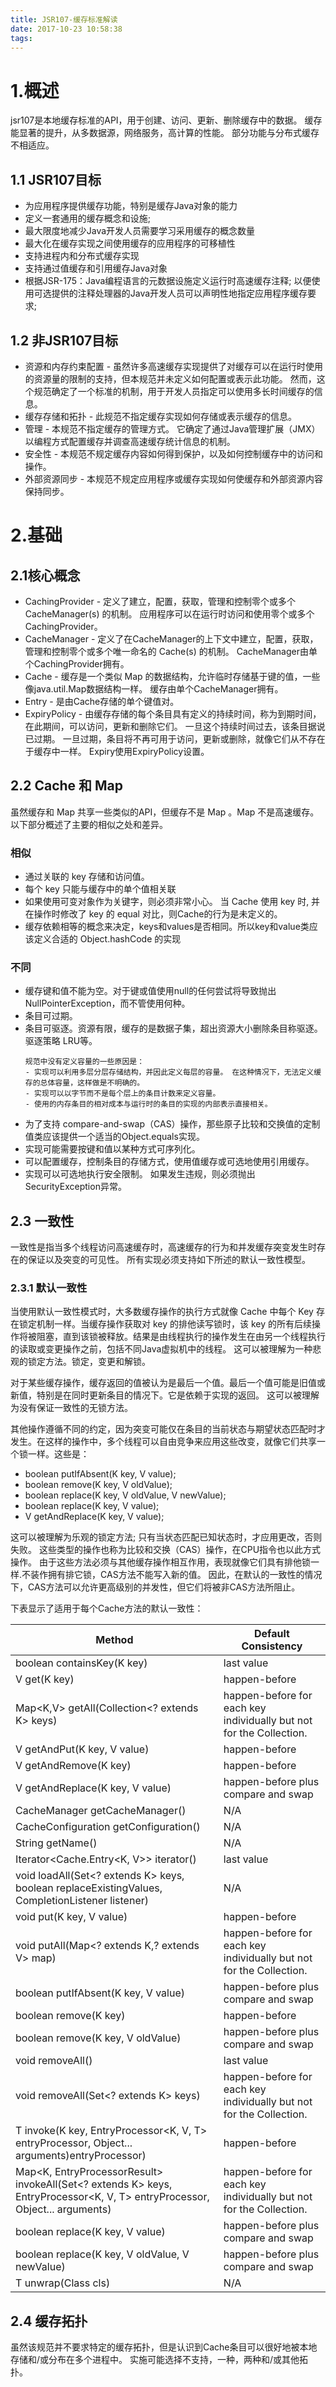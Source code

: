 ```yaml
---
title: JSR107-缓存标准解读
date: 2017-10-23 10:58:38
tags:
---
```

# 1.概述
jsr107是本地缓存标准的API，用于创建、访问、更新、删除缓存中的数据。
缓存能显著的提升，从多数据源，网络服务，高计算的性能。
部分功能与分布式缓存不相适应。
    
## 1.1 JSR107目标
* 为应用程序提供缓存功能，特别是缓存Java对象的能力
* 定义一套通用的缓存概念和设施;
* 最大限度地减少Java开发人员需要学习采用缓存的概念数量
* 最大化在缓存实现之间使用缓存的应用程序的可移植性
* 支持进程内和分布式缓存实现
* 支持通过值缓存和引用缓存Java对象
* 根据JSR-175：Java编程语言的元数据设施定义运行时高速缓存注释; 以便使用可选提供的注释处理器的Java开发人员可以声明性地指定应用程序缓存要求;

## 1.2 非JSR107目标
* 资源和内存约束配置 - 虽然许多高速缓存实现提供了对缓存可以在运行时使用的资源量的限制的支持，但本规范并未定义如何配置或表示此功能。 然而，这个规范确定了一个标准的机制，用于开发人员指定可以使用多长时间缓存的信息。
* 缓存存储和拓扑 - 此规范不指定缓存实现如何存储或表示缓存的信息。
* 管理 - 本规范不指定缓存的管理方式。 它确定了通过Java管理扩展（JMX）以编程方式配置缓存并调查高速缓存统计信息的机制。
* 安全性 - 本规范不规定缓存内容如何得到保护，以及如何控制缓存中的访问和操作。
* 外部资源同步 - 本规范不规定应用程序或缓存实现如何使缓存和外部资源内容保持同步。

# 2.基础
## 2.1核心概念
* CachingProvider - 定义了建立，配置，获取，管理和控制零个或多个 CacheManager(s) 的机制。 应用程序可以在运行时访问和使用零个或多个CachingProvider。
* CacheManager - 定义了在CacheManager的上下文中建立，配置，获取，管理和控制零个或多个唯一命名的 Cache(s) 的机制。 CacheManager由单个CachingProvider拥有。
* Cache - 缓存是一个类似 Map 的数据结构，允许临时存储基于键的值，一些像java.util.Map数据结构一样。 缓存由单个CacheManager拥有。
* Entry - 是由Cache存储的单个键值对。
* ExpiryPolicy - 由缓存存储的每个条目具有定义的持续时间，称为到期时间，在此期间，可以访问，更新和删除它们。 一旦这个持续时间过去，该条目据说已过期。 一旦过期，条目将不再可用于访问，更新或删除，就像它们从不存在于缓存中一样。 Expiry使用ExpiryPolicy设置。

## 2.2 Cache 和 Map
虽然缓存和 Map 共享一些类似的API，但缓存不是 Map 。Map 不是高速缓存。 以下部分概述了主要的相似之处和差异。

### 相似
* 通过关联的 key 存储和访问值。
* 每个 key 只能与缓存中的单个值相关联
* 如果使用可变对象作为关键字，则必须非常小心。 当 Cache 使用 key 时, 并在操作时修改了 key 的 equal 对比，则Cache的行为是未定义的。
* 缓存依赖相等的概念来决定，keys和values是否相同。所以key和value类应该定义合适的 Object.hashCode 的实现

### 不同
* 缓存键和值不能为空。对于键或值使用null的任何尝试将导致抛出NullPointerException，而不管使用何种。
* 条目可过期。
* 条目可驱逐。资源有限，缓存的是数据子集，超出资源大小删除条目称驱逐。驱逐策略 LRU等。
    ```
    规范中没有定义容量的一些原因是：
    - 实现可以利用多层分层存储结构，并因此定义每层的容量。 在这种情况下，无法定义缓存的总体容量，这样做是不明确的。
    - 实现可以以字节而不是每个层上的条目计数来定义容量。
    - 使用的内存条目的相对成本与运行时的条目的实现的内部表示直接相关。
    ```
* 为了支持 compare-and-swap（CAS）操作，那些原子比较和交换值的定制值类应该提供一个适当的Object.equals实现。
* 实现可能需要按键和值以某种方式可序列化。
* 可以配置缓存，控制条目的存储方式，使用值缓存或可选地使用引用缓存。
* 实现可以可选地执行安全限制。 如果发生违规，则必须抛出SecurityException异常。

## 2.3 一致性
一致性是指当多个线程访问高速缓存时，高速缓存的行为和并发缓存突变发生时存在的保证以及突变的可见性。
所有实现必须支持如下所述的默认一致性模型。

### 2.3.1 默认一致性

当使用默认一致性模式时，大多数缓存操作的执行方式就像 Cache 中每个 Key 存在锁定机制一样。当缓存操作获取对 key 的排他读写锁时，该 key 的所有后续操作将被阻塞，直到该锁被释放。结果是由线程执行的操作发生在由另一个线程执行的读取或变更操作之前，包括不同Java虚拟机中的线程。
这可以被理解为一种悲观的锁定方法。锁定，变更和解锁。

对于某些缓存操作，缓存返回的值被认为是最后一个值。最后一个值可能是旧值或新值，特别是在同时更新条目的情况下。它是依赖于实现的返回。
这可以被理解为没有保证一致性的无锁方法。


其他操作遵循不同的约定，因为突变可能仅在条目的当前状态与期望状态匹配时才发生。在这样的操作中，多个线程可以自由竞争来应用这些改变，就像它们共享一个锁一样。这些是：

* boolean putIfAbsent(K key, V value);
* boolean remove(K key, V oldValue);
* boolean replace(K key, V oldValue, V newValue); 
* boolean replace(K key, V value);
* V getAndReplace(K key, V value);

这可以被理解为乐观的锁定方法; 只有当状态匹配已知状态时，才应用更改，否则失败。 这些类型的操作也称为比较和交换（CAS）操作，在CPU指令也以此方式操作。
由于这些方法必须与其他缓存操作相互作用，表现就像它们具有排他锁一样.不装作拥有排它锁，CAS方法不能写入新的值。
因此，在默认的一致性的情况下，CAS方法可以允许更高级别的并发性，但它们将被非CAS方法所阻止。

下表显示了适用于每个Cache方法的默认一致性：


|Method                                         |Default Consistency|
|-----------------------------------------------|-------------------|
|boolean containsKey(K key)                     |last value         |
|V get(K key)                                   |happen-before      |
|Map<K,V> getAll(Collection<? extends K> keys)  |happen-before for each key individually but not for the Collection.|
|V getAndPut(K key, V value)                    |happen-before      |
|V getAndRemove(K key)                          |happen-before      |
|V getAndReplace(K key, V value)                |happen-before plus compare and swap|
|CacheManager getCacheManager()                 |N/A                |
|CacheConfiguration getConfiguration()          |N/A                |
|String getName()                               |N/A                |
|Iterator<Cache.Entry<K, V>> iterator()         |last value         |
|void loadAll(Set<? extends K> keys, boolean replaceExistingValues, CompletionListener listener)|N/A|
|void put(K key, V value)                       |happen-before      |
|void putAll(Map<? extends K,? extends V> map)  |happen-before for each key individually but not for the Collection.|
|boolean putIfAbsent(K key, V value)            |happen-before plus compare and swap|
|boolean remove(K key)                          |happen-before      |
|boolean remove(K key, V oldValue)              |happen-before plus compare and swap|
|void removeAll()                               |last value         |
|void removeAll(Set<? extends K> keys)          |happen-before for each key individually but not for the Collection.|
|<T> T invoke(K key, EntryProcessor<K, V, T> entryProcessor, Object... arguments)entryProcessor)|happen-before|
|<T> Map<K, EntryProcessorResult<T>> invokeAll(Set<? extends K> keys, EntryProcessor<K, V, T> entryProcessor, Object... arguments)|happen-before for each key individually but not for the Collection.|
|boolean replace(K key, V value)                |happen-before plus compare and swap|
|boolean replace(K key, V oldValue, V newValue) |happen-before plus compare and swap|
|<T> T unwrap(Class<T> cls)                     |N/A                |


## 2.4 缓存拓扑
虽然该规范并不要求特定的缓存拓扑，但是认识到Cache条目可以很好地被本地存储和/或分布在多个进程中。 实施可能选择不支持，一种，两种和/或其他拓扑。



















